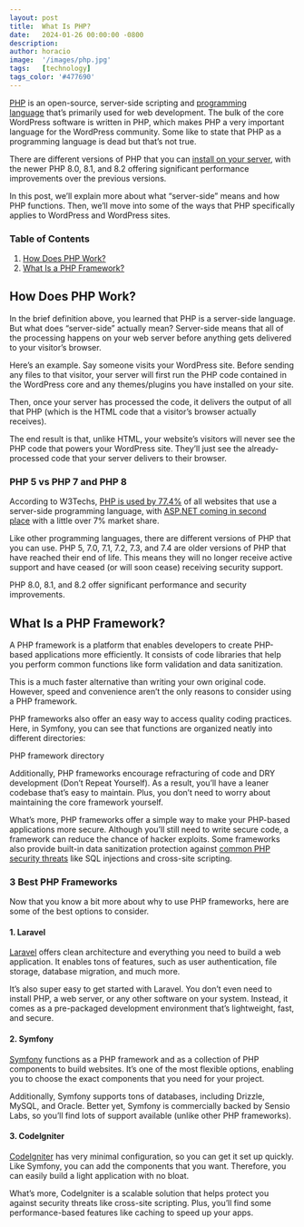 ```yaml
---
layout: post
title:  What Is PHP?
date:   2024-01-26 00:00:00 -0800
description:
author: horacio 
image:  '/images/php.jpg'
tags:   [technology]
tags_color: '#477690'
---
```


[PHP](https://www.php.net) is an open-source, server-side scripting and [programming language](/blog/scripting-languages) that’s primarily used for web development. The bulk of the core WordPress software is written in PHP, which makes PHP a very important language for the WordPress community. Some like to state that PHP as a programming language is dead but that’s not true.

There are different versions of PHP that you can [install on your server](/tutorial/install-php), with the newer PHP 8.0, 8.1, and 8.2 offering significant performance improvements over the previous versions. 

In this post, we’ll explain more about what “server-side” means and how PHP functions. Then, we’ll move into some of the ways that PHP specifically applies to WordPress and WordPress sites.

### Table of Contents

1.  [How Does PHP Work?](#how-does-php-work)
2.  [What Is a PHP Framework?](#what-is-a-php-framework)

How Does PHP Work?[](#how-does-php-work)
----------------------------------------

In the brief definition above, you learned that PHP is a server-side language. But what does “server-side” actually mean? Server-side means that all of the processing happens on your web server before anything gets delivered to your visitor’s browser.

Here’s an example. Say someone visits your WordPress site. Before sending any files to that visitor, your server will first run the PHP code contained in the WordPress core and any themes/plugins you have installed on your site.

Then, once your server has processed the code, it delivers the output of all that PHP (which is the HTML code that a visitor’s browser actually receives).

The end result is that, unlike HTML, your website’s visitors will never see the PHP code that powers your WordPress site. They’ll just see the already-processed code that your server delivers to their browser.

### PHP 5 vs PHP 7 and PHP 8[](#php-5-vs-php-7-and-php-8)

According to W3Techs, [PHP is used by 77.4%](https://w3techs.com/technologies/details/pl-php/all/all) of all websites that use a server-side programming language, with [ASP.NET coming in second place](https://w3techs.com/technologies/history_overview/programming_language) with a little over 7% market share.

Like other programming languages, there are different versions of PHP that you can use. PHP 5, 7.0, 7.1, 7.2, 7.3, and 7.4 are older versions of PHP that have reached their end of life. This means they will no longer receive active support and have ceased (or will soon cease) receiving security support.

PHP 8.0, 8.1, and 8.2 offer significant performance and security improvements.

What Is a PHP Framework?[](#what-is-a-php-framework)
----------------------------------------------------

A PHP framework is a platform that enables developers to create PHP-based applications more efficiently. It consists of code libraries that help you perform common functions like form validation and data sanitization.

This is a much faster alternative than writing your own original code. However, speed and convenience aren’t the only reasons to consider using a PHP framework.

PHP frameworks also offer an easy way to access quality coding practices. Here, in Symfony, you can see that functions are organized neatly into different directories:

PHP framework directory

Additionally, PHP frameworks encourage refracturing of code and DRY development (Don’t Repeat Yourself). As a result, you’ll have a leaner codebase that’s easy to maintain. Plus, you don’t need to worry about maintaining the core framework yourself.

What’s more, PHP frameworks offer a simple way to make your PHP-based applications more secure. Although you’ll still need to write secure code, a framework can reduce the chance of hacker exploits. Some frameworks also provide built-in data sanitization protection against [common PHP security threats](https://docs.php.earth/security/intro) like SQL injections and cross-site scripting.

### 3 Best PHP Frameworks[](#3-best-php-frameworks)

Now that you know a bit more about why to use PHP frameworks, here are some of the best options to consider.

#### 1\. Laravel[](#1-laravel)

[Laravel](https://laravel.com) offers clean architecture and everything you need to build a web application. It enables tons of features, such as user authentication, file storage, database migration, and much more.

It’s also super easy to get started with Laravel. You don’t even need to install PHP, a web server, or any other software on your system. Instead, it comes as a pre-packaged development environment that’s lightweight, fast, and secure.

#### 2\. Symfony[](#2-symfony)

[Symfony](https://symfony.com) functions as a PHP framework and as a collection of PHP components to build websites. It’s one of the most flexible options, enabling you to choose the exact components that you need for your project.

Additionally, Symfony supports tons of databases, including Drizzle, MySQL, and Oracle. Better yet, Symfony is commercially backed by Sensio Labs, so you’ll find lots of support available (unlike other PHP frameworks).

#### 3\. CodeIgniter[](#3-codeigniter)

[CodeIgniter](https://codeigniter.com) has very minimal configuration, so you can get it set up quickly. Like Symfony, you can add the components that you want. Therefore, you can easily build a light application with no bloat.

What’s more, CodeIgniter is a scalable solution that helps protect you against security threats like cross-site scripting. Plus, you’ll find some performance-based features like caching to speed up your apps.

